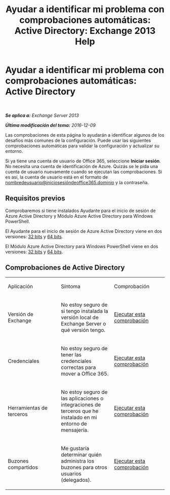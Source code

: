 ﻿---
title: 'Ayudar a identificar mi problema con comprobaciones automáticas: Active Directory: Exchange 2013 Help'
TOCTitle: 'Ayudar a identificar mi problema con comprobaciones automáticas: Active Directory'
ms:assetid: af08e7a1-775a-4e56-a6fe-4ffc10460514
ms:mtpsurl: https://technet.microsoft.com/es-es/library/Dn793979(v=EXCHG.150)
ms:contentKeyID: 62633066
ms.date: 05/22/2018
mtps_version: v=EXCHG.150
ms.translationtype: MT
---

# Ayudar a identificar mi problema con comprobaciones automáticas: Active Directory

 

_**Se aplica a:** Exchange Server 2013_

_**Última modificación del tema:** 2016-12-09_

Las comprobaciones de esta página lo ayudarán a identificar algunos de los desafíos más comunes de la configuración. Puede usar las siguientes comprobaciones automáticas para validar la configuración y actualizar su entorno.

Si ya tiene una cuenta de usuario de Office 365, seleccione **Iniciar sesión**. No necesita una cuenta de identificación de Azure. Quizás se le pida una cuenta de usuario nuevamente cuando se ejecutan las comprobaciones. Si es así, la cuenta de usuario está en el formato de nombredeusuario@iniciosesióndeoffice365.dominio y la contraseña.

## Requisitos previos

Comprobaremos si tiene instalados Ayudante para el inicio de sesión de Azure Active Directory y Módulo Azure Active Directory para Windows PowerShell.

El Ayudante para el inicio de sesión de Azure Active Directory viene en dos versiones: [32 bits](https://go.microsoft.com/fwlink/?linkid=286261) y [64 bits](https://go.microsoft.com/fwlink/?linkid=286262).

El Módulo Azure Active Directory para Windows PowerShell viene en dos versiones: [32 bits](https://go.microsoft.com/fwlink/?linkid=286258) y [64 bits](https://go.microsoft.com/fwlink/?linkid=286259).

## Comprobaciones de Active Directory


<table>
<colgroup>
<col style="width: 33%" />
<col style="width: 33%" />
<col style="width: 33%" />
</colgroup>
<tbody>
<tr class="odd">
<td><p>Aplicación</p></td>
<td><p>Síntoma</p></td>
<td><p>Comprobación</p></td>
</tr>
<tr class="even">
<td><p>Versión de Exchange</p></td>
<td><p>No estoy seguro de si tengo instalada la versión local de Exchange Server o qué versión tengo.</p></td>
<td><p><a href="https://go.microsoft.com/?linkid=9834879">Ejecutar esta comprobación</a></p></td>
</tr>
<tr class="odd">
<td><p>Credenciales</p></td>
<td><p>No estoy seguro de tener las credenciales correctas para mover a Office 365.</p></td>
<td><p><a href="https://go.microsoft.com/?linkid=9834880">Ejecutar esta comprobación</a></p></td>
</tr>
<tr class="even">
<td><p>Herramientas de terceros</p></td>
<td><p>No estoy seguro de las aplicaciones o integraciones de terceros que he instalado en mi entorno de mensajería.</p></td>
<td><p><a href="https://go.microsoft.com/?linkid=9834907">Ejecutar esta comprobación</a></p></td>
</tr>
<tr class="odd">
<td><p>Buzones compartidos</p></td>
<td><p>Me gustaría determinar quién administra los buzones para otros usuarios (delegados).</p></td>
<td><p><a href="https://go.microsoft.com/?linkid=9834917">Ejecutar esta comprobación</a></p></td>
</tr>
</tbody>
</table>

